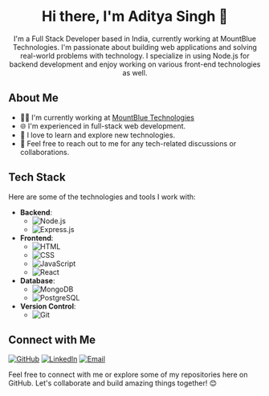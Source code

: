 <div align="center">
  <h1>Hi there, I'm Aditya Singh 👋</h1>
  <p>I'm a Full Stack Developer based in India, currently working at MountBlue Technologies. I'm passionate about building web applications and solving real-world problems with technology. I specialize in using Node.js for backend development and enjoy working on various front-end technologies as well.</p>
</div>

## About Me

- 👨‍💻 I'm currently working at [MountBlue Technologies](https://www.mountblue.io/)
- 🌐 I'm experienced in full-stack web development.
- 🚀 I love to learn and explore new technologies.
- 💬 Feel free to reach out to me for any tech-related discussions or collaborations.

## Tech Stack

Here are some of the technologies and tools I work with:

- **Backend**: 
  - ![Node.js](https://img.shields.io/badge/Node.js-339933?style=for-the-badge&logo=node.js&logoColor=white)
  - ![Express.js](https://img.shields.io/badge/Express.js-000000?style=for-the-badge&logo=express&logoColor=white)
- **Frontend**: 
  - ![HTML](https://img.shields.io/badge/HTML5-E34F26?style=for-the-badge&logo=html5&logoColor=white)
  - ![CSS](https://img.shields.io/badge/CSS3-1572B6?style=for-the-badge&logo=css3&logoColor=white)
  - ![JavaScript](https://img.shields.io/badge/JavaScript-F7DF1E?style=for-the-badge&logo=javascript&logoColor=black)
  - ![React](https://img.shields.io/badge/React-61DAFB?style=for-the-badge&logo=react&logoColor=white)
- **Database**: 
  - ![MongoDB](https://img.shields.io/badge/MongoDB-47A248?style=for-the-badge&logo=mongodb&logoColor=white)
  - ![PostgreSQL](https://img.shields.io/badge/PostgreSQL-336791?style=for-the-badge&logo=postgresql&logoColor=white)
- **Version Control**: 
  - ![Git](https://img.shields.io/badge/Git-F05032?style=for-the-badge&logo=git&logoColor=white)

## Connect with Me

[![GitHub](https://img.shields.io/github/followers/your-github-username?label=Follow&style=social)](https://github.com/your-github-username)
[![LinkedIn](https://img.shields.io/badge/LinkedIn-Connect-blue)](https://www.linkedin.com/in/your-linkedin-profile)
[![Email](https://img.shields.io/badge/Email-Contact-green)](mailto:your.email@example.com)

Feel free to connect with me or explore some of my repositories here on GitHub. Let's collaborate and build amazing things together! 😊
